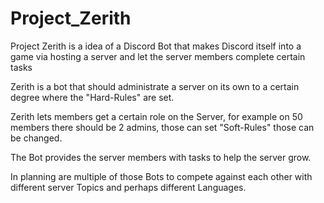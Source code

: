 # Project_Zerith
Project Zerith is a idea of a Discord Bot that makes Discord itself into a game via hosting a server and let the server members complete certain tasks

Zerith is a bot that should administrate a server on its own to a certain degree where the "Hard-Rules" are set.

Zerith lets members get a certain role on the Server, for example on 50 members there should be 2 admins, those can set "Soft-Rules" those can be changed.

The Bot provides the server members with tasks to help the server grow.

In planning are multiple of those Bots to compete against each other with different server Topics and perhaps different Languages.
